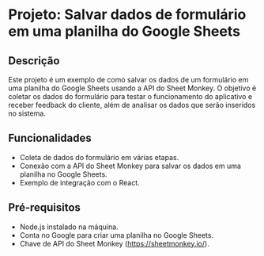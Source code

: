 # Projeto: Salvar dados de formulário em uma planilha do Google Sheets

## Descrição

Este projeto é um exemplo de como salvar os dados de um formulário em uma planilha do Google Sheets usando a API do Sheet Monkey. O objetivo é coletar os dados do formulário para testar o funcionamento do aplicativo e receber feedback do cliente, além de analisar os dados que serão inseridos no sistema.

## Funcionalidades

- Coleta de dados do formulário em várias etapas.
- Conexão com a API do Sheet Monkey para salvar os dados em uma planilha no Google Sheets.
- Exemplo de integração com o React.

## Pré-requisitos

- Node.js instalado na máquina.
- Conta no Google para criar uma planilha no Google Sheets.
- Chave de API do Sheet Monkey (https://sheetmonkey.io/).




